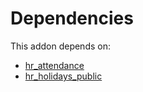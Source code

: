 # Dependencies

This addon depends on:

- [hr_attendance](../../odoo-bringout-oca-ocb-hr_attendance)
- [hr_holidays_public](../../odoo-bringout-oca-hr-holidays-hr_holidays_public)
